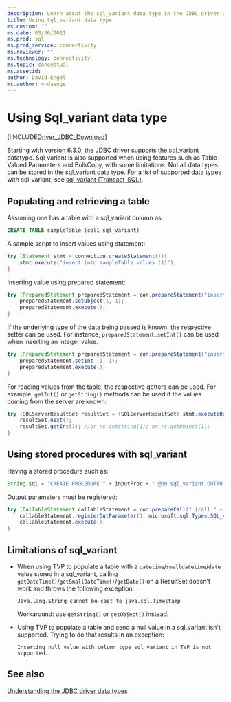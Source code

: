 ```yaml
---
description: Learn about the sql_variant data type in the JDBC driver and how it can be used to support table-valued parameters (TVP) and bulk copy.
title: Using Sql_variant data type
ms.custom: ""
ms.date: 03/26/2021
ms.prod: sql
ms.prod_service: connectivity
ms.reviewer: ""
ms.technology: connectivity
ms.topic: conceptual
ms.assetid:
author: David-Engel
ms.author: v-daenge
---
```

# Using Sql_variant data type

[!INCLUDE[Driver_JDBC_Download](../../includes/driver_jdbc_download.md)]

Starting with version 6.3.0, the JDBC driver supports the sql_variant datatype. Sql_variant is also supported when using features such as Table-Valued Parameters and BulkCopy, with some limitations. Not all data types can be stored in the sql_variant data type. For a list of supported data types with sql_variant, see [sql_variant (Transact-SQL)](../../t-sql/data-types/sql-variant-transact-sql.md).

## Populating and retrieving a table

Assuming one has a table with a sql_variant column as:

```sql
CREATE TABLE sampleTable (col1 sql_variant)
```

A sample script to insert values using statement:

```java
try (Statement stmt = connection.createStatement()){
    stmt.execute("insert into sampleTable values (1)");
}
```

Inserting value using prepared statement:

```java
try (PreparedStatement preparedStatement = con.prepareStatement("insert into sampleTable values (?)")) {
    preparedStatement.setObject(1, 1);
    preparedStatement.execute();
}
```

If the underlying type of the data being passed is known, the respective setter can be used. For instance, `preparedStatement.setInt()` can be used when inserting an integer value.

```java
try (PreparedStatement preparedStatement = con.prepareStatement("insert into table values (?)")) {
    preparedStatement.setInt (1, 1);
    preparedStatement.execute();
}
```

For reading values from the table, the respective getters can be used. For example, `getInt()` or `getString()` methods can be used if the values coming from the server are known:

```java
try (SQLServerResultSet resultSet = (SQLServerResultSet) stmt.executeQuery("select * from sampleTable ")) {
    resultSet.next();
    resultSet.getInt(1); //or rs.getString(1); or rs.getObject(1);
}
```

## Using stored procedures with sql_variant

Having a stored procedure such as:

```java
String sql = "CREATE PROCEDURE " + inputProc + " @p0 sql_variant OUTPUT AS SELECT TOP 1 @p0=col1 FROM sampleTable ";
```

Output parameters must be registered:

```java
try (CallableStatement callableStatement = con.prepareCall(" {call " + inputProc + " (?) }")) {
    callableStatement.registerOutParameter(1, microsoft.sql.Types.SQL_VARIANT);
    callableStatement.execute();
}
```

## Limitations of sql_variant

- When using TVP to populate a table with a `datetime`/`smalldatetime`/`date` value stored in a sql_variant, calling `getDateTime()`/`getSmallDateTime()`/`getDate()` on a ResultSet doesn't work and throws the following exception:

    `Java.lang.String cannot be cast to java.sql.Timestamp`

    Workaround: use `getString()` or `getObject()` instead.

- Using TVP to populate a table and send a null value in a sql_variant isn't supported. Trying to do that results in an exception:

    `Inserting null value with column type sql_variant in TVP is not supported.`

## See also

[Understanding the JDBC driver data types](understanding-the-jdbc-driver-data-types.md)
